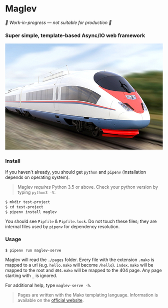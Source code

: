# Maglev
*🚧 Work-in-progress &mdash; not suitable for production 🚧*
### Super simple, template-based Async/IO web framework
![](train.jpg)

### Install
If you haven't already, you should get `python` and `pipenv` (installation depends on operating system).
> Maglev *requires* Python 3.5 or above. Check your python version by typing `python3 -V`.

```
$ mkdir test-project
$ cd test-project
$ pipenv install maglev
```
You should see `Pipfile` & `Pipfile.lock`. Do not touch these files; they are internal files used by `pipenv` for dependency resolution.

### Usage
```
$ pipenv run maglev-serve
```

Maglev will read the `./pages` folder. Every file with the extension `.mako` is mapped to a url (e.g. `hello.mako` will become `/hello`). `index.mako` will be mapped to the root and `404.mako` will be mapped to the 404 page. Any page starting with `_` is ignored.

For additional help, type `maglev-serve -h`.

> Pages are written with the Mako templating language. Information is available on the [official website](http://www.makotemplates.org/).
